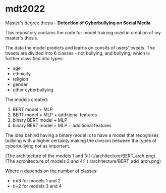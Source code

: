 # mdt2022
Master's degree thesis - **Detection of Cyberbullying on Social Media**

This repository contains the code for model training used in creation of my master's thesis. 

The data the model predicts and learns on consits of users' tweets. The tweets are divided into 6 classes - not bullying, and bullying, which is further classified into types:
- age
- ethnicity
- religion
- gender
- other cyberbullying

The models created:
1. BERT model + MLP
2. BERT model + MLP + additional features
3. binary BERT model + MLP
4. binary BERT model + MLP + additional features

The idea behind having a binary model is to have a model that recognises bullying with a higher certainty making the division between the types of cyberbullying not as important. 

[The architecture of the models 1 and 3:]
(./architecture/BERT_arch.png)
[The acrchitecture of models 2 and 4:]
(./architecture/BERT_add_arch.png)

Where n depends on the number of classes:
- n=6 for models 1 and 2 
- n=2 for models 3 and 4
